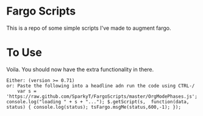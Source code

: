 # Fargo Scripts

This is a repo of some simple scripts I've made to augment fargo.

# To Use

Voila. You should now have the extra functionality in there.

    Either: (version >= 0.71) 
    or: Paste the following into a headline adn run the code using CTRL-/
        var s = 'https://raw.github.com/SparkyT/FargoScripts/master/OrgModePhases.js'; console.log("loading " + s + "..."); $.getScript(s,  function(data,  status) { console.log(status); tsFargo.msgMe(status,600,-1); }); 
